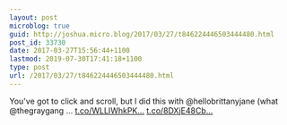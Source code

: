 ```yaml
---
layout: post
microblog: true
guid: http://joshua.micro.blog/2017/03/27/t846224446503444480.html
post_id: 33730
date: 2017-03-27T15:56:44+1100
lastmod: 2019-07-30T17:41:18+1100
type: post
url: /2017/03/27/t846224446503444480.html
---
```

You've got to click and scroll, but I did this with @hellobrittanyjane (what @thegraygang … [t.co/WLLIWhkPK...](https://t.co/WLLIWhkPKM) [t.co/8DXjE48Cb...](https://t.co/8DXjE48Cbz)
